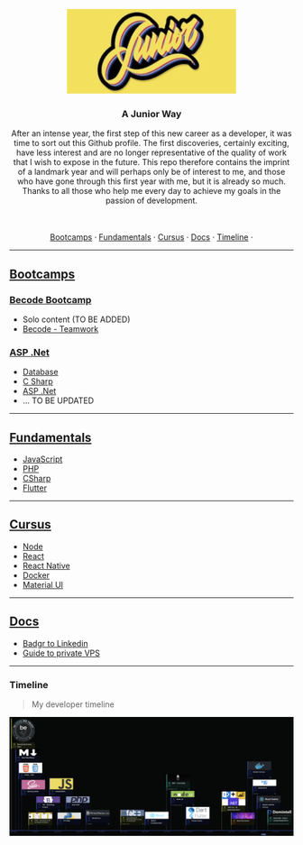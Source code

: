 
<p align="center">
    <img src="./images/junior.png" alt="Logo" width="300" height=150">
</p>

<h3 align="center">A Junior Way</h3>

<p align="center">
    After an intense year, the first step of this new career as a developer, it was time to sort out this Github profile.
The first discoveries, certainly exciting, have less interest and are no longer representative of the quality of work
that I wish to expose in the future.
This repo therefore contains the imprint of a landmark year and will perhaps only be of interest to me, and those who
have gone through this first year with me, but it is already so much.
Thanks to all those who help me every day to achieve my goals in the passion of development.
</p>
<p align="center">
    <br />
    <br />
    <a href="#bootcamps">Bootcamps</a>
    ·
    <a href="#fundamtentals">Fundamentals</a>
    ·
    <a href="#cursus">Cursus</a>
    ·
    <a href="#docs">Docs</a>
    ·
    <a href="#timeline">Timeline</a>
    ·
</p>

---

##  [Bootcamps](https://github.com/nicode-io/A_Junior_Way/tree/main/01-Bootcamps)

### [Becode Bootcamp](https://github.com/nicode-io/A_Junior_Way/tree/main/01-Bootcamps/01-Becode)

*   Solo content (TO BE ADDED)
*   [Becode - Teamwork](https://github.com/nicode-io/A_Junior_Way/tree/main/01-Bootcamps/01-Becode/Becode_TeamWork)

### [ASP .Net](https://github.com/nicode-io/A_Junior_Way/tree/main/01-Bootcamps/02-ASPdotNet)

*   [Database](https://github.com/nicode-io/A_Junior_Way/tree/main/01-Bootcamps/02-ASPdotNet/01-Database)
*   [C Sharp](https://github.com/nicode-io/A_Junior_Way/tree/main/01-Bootcamps/02-ASPdotNet/02-C_Sharp)
*   [ASP .Net](https://github.com/nicode-io/A_Junior_Way/tree/main/01-Bootcamps/02-ASPdotNet/03-ASP_dotNet)
*   ... TO BE UPDATED

--- 

##  [Fundamentals](https://github.com/nicode-io/A_Junior_Way/tree/main/02-Fundamentals)

*   [JavaScript](https://github.com/nicode-io/A_Junior_Way/tree/main/02-Fundamentals/01-JAVASCRIPT_Fundamentals)
*   [PHP](https://github.com/nicode-io/A_Junior_Way/tree/main/02-Fundamentals/02-PHP_Fundamentals)
*   [CSharp](https://github.com/nicode-io/A_Junior_Way/tree/main/02-Fundamentals/03-CSharp_Fundamentals)
*   [Flutter](https://github.com/nicode-io/A_Junior_Way/tree/main/02-Fundamentals/04-Flutter_Fundamentals)

---

##  [Cursus](https://github.com/nicode-io/A_Junior_Way/tree/main/03-Cursus)

*   [Node](https://github.com/nicode-io/A_Junior_Way/tree/main/03-Cursus/01-NodeCursus) 
*   [React](https://github.com/nicode-io/A_Junior_Way/tree/main/03-Cursus/02-ReactCursus)
*   [React Native](https://github.com/nicode-io/A_Junior_Way/tree/main/03-Cursus/03-ReactNative_Cursus)
*   [Docker](https://github.com/nicode-io/A_Junior_Way/tree/main/03-Cursus/04-DockerCursus)
*   [Material UI](https://github.com/nicode-io/A_Junior_Way/tree/main/03-Cursus/05-MaterialUICursus)

---

##  [Docs](https://github.com/nicode-io/A_Junior_Way/tree/main/04-Docs)

*   [Badgr to Linkedin](https://github.com/nicode-io/A_Junior_Way/tree/main/04-Docs/01-Badgr-To-LinkedIn)
*   [Guide to private VPS](https://github.com/nicode-io/A_Junior_Way/tree/main/04-Docs/02-Guide_to_private_server)

---

### Timeline

> My developer timeline

![Timeline](https://github.com/nicode-io/nicode-io/blob/master/images/Timeline.png)
